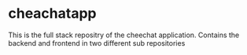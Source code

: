 # cheachatapp
This is the full stack repositry of the cheechat application. Contains the backend and frontend in two different sub repositories
